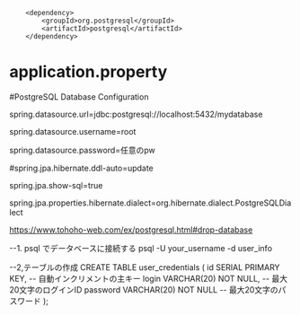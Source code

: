 <!--ポスグレxml-->
		<dependency>
			<groupId>org.postgresql</groupId>
			<artifactId>postgresql</artifactId>
		</dependency>

# application.property
  #PostgreSQL Database Configuration
  
spring.datasource.url=jdbc:postgresql://localhost:5432/mydatabase

spring.datasource.username=root

spring.datasource.password=任意のpw

#spring.jpa.hibernate.ddl-auto=update

spring.jpa.show-sql=true

spring.jpa.properties.hibernate.dialect=org.hibernate.dialect.PostgreSQLDialect

https://www.tohoho-web.com/ex/postgresql.html#drop-database


--1. psql でデータベースに接続する
psql -U your_username -d user_info

--2,テーブルの作成
CREATE TABLE user_credentials (
    id SERIAL PRIMARY KEY,         -- 自動インクリメントの主キー
    login VARCHAR(20) NOT NULL,    -- 最大20文字のログインID
    password VARCHAR(20) NOT NULL  -- 最大20文字のパスワード
);
